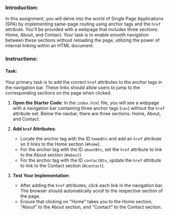 ### Introduction:

In this assignment, you will delve into the world of Single Page Applications (SPA) by implementing same-page routing using anchor tags and the `href` attribute. You'll be provided with a webpage that includes three sections: Home, About, and Contact. Your task is to enable smooth navigation between these sections without reloading the page, utilizing the power of internal linking within an HTML document.

### Instructions:

#### Task:

Your primary task is to add the correct `href` attributes to the anchor tags in the navigation bar. These links should allow users to jump to the corresponding sections on the page when clicked.

1. **Open the Starter Code**: In the `index.html` file, you will see a webpage with a navigation bar containing three anchor tags (`<a>`) without the `href` attribute set. Below the navbar, there are three sections: Home, About, and Contact.

2. **Add `href` Attributes**:

   - Locate the anchor tag with the ID `homeBtn` and add an `href` attribute so it links to the Home section (`#home`).
   - For the anchor tag with the ID `aboutBtn`, set the `href` attribute to link to the About section (`#about`).
   - For the anchor tag with the ID `contactBtn`, update the `href` attribute to link to the Contact section (`#contact`).

3. **Test Your Implementation**:

   - After adding the `href` attributes, click each link in the navigation bar. The browser should automatically scroll to the respective section of the page.
   - Ensure that clicking on "Home" takes you to the Home section, "About" to the About section, and "Contact" to the Contact section.
